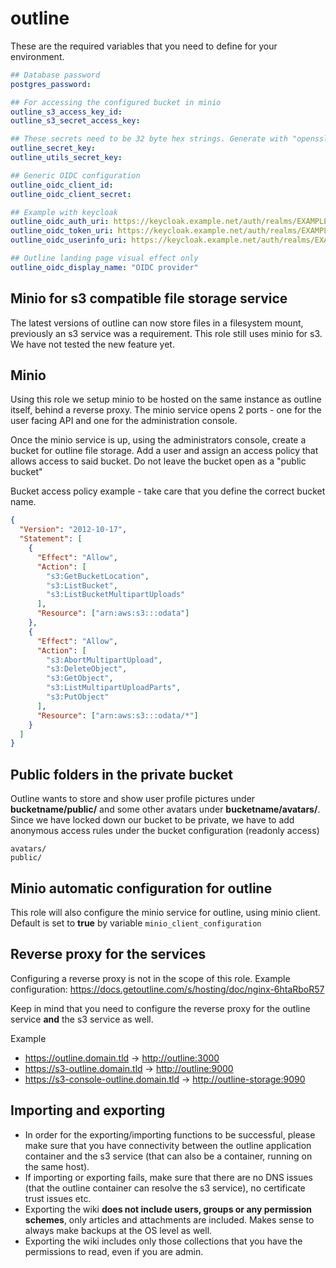 # outline

These are the required variables that you need to define for your environment.

```yaml
## Database password
postgres_password:

## For accessing the configured bucket in minio
outline_s3_access_key_id:
outline_s3_secret_access_key:

## These secrets need to be 32 byte hex strings. Generate with "openssl rand -hex 32"
outline_secret_key:
outline_utils_secret_key:

## Generic OIDC configuration
outline_oidc_client_id:
outline_oidc_client_secret:

## Example with keycloak
outline_oidc_auth_uri: https://keycloak.example.net/auth/realms/EXAMPLE/protocol/openid-connect/auth
outline_oidc_token_uri: https://keycloak.example.net/auth/realms/EXAMPLE/protocol/openid-connect/token
outline_oidc_userinfo_uri: https://keycloak.example.net/auth/realms/EXAMPLE/protocol/openid-connect/userinfo

## Outline landing page visual effect only
outline_oidc_display_name: "OIDC provider"
```

## Minio for s3 compatible file storage service

The latest versions of outline can now store files in a filesystem mount, previously an s3 service was a requirement.
This role still uses minio for s3. We have not tested the new feature yet.

## Minio

Using this role we setup minio to be hosted on the same instance as outline itself, behind a reverse proxy. The minio service opens 2 ports - one for the user facing API and one for the administration console.

Once the minio service is up, using the administrators console, create a bucket for outline file storage. Add a user and assign an access policy that allows access to said bucket.
Do not leave the bucket open as a "public bucket"

Bucket access policy example - take care that you define the correct bucket name.

```json
{
  "Version": "2012-10-17",
  "Statement": [
    {
      "Effect": "Allow",
      "Action": [
        "s3:GetBucketLocation",
        "s3:ListBucket",
        "s3:ListBucketMultipartUploads"
      ],
      "Resource": ["arn:aws:s3:::odata"]
    },
    {
      "Effect": "Allow",
      "Action": [
        "s3:AbortMultipartUpload",
        "s3:DeleteObject",
        "s3:GetObject",
        "s3:ListMultipartUploadParts",
        "s3:PutObject"
      ],
      "Resource": ["arn:aws:s3:::odata/*"]
    }
  ]
}
```

## Public folders in the private bucket

Outline wants to store and show user profile pictures under **bucketname/public/** and some other avatars under **bucketname/avatars/**.
Since we have locked down our bucket to be private, we have to add anonymous access rules under the bucket configuration (readonly access)

```shell
avatars/
public/
```

## Minio automatic configuration for outline

This role will also configure the minio service for outline, using minio client.
Default is set to **true** by variable `minio_client_configuration`

## Reverse proxy for the services

Configuring a reverse proxy is not in the scope of this role.
Example configuration: <https://docs.getoutline.com/s/hosting/doc/nginx-6htaRboR57>

Keep in mind that you need to configure the reverse proxy for the outline service **and** the s3 service as well.

Example

- <https://outline.domain.tld> -> <http://outline:3000>
- <https://s3-outline.domain.tld> -> <http://outline:9000>
- <https://s3-console-outline.domain.tld> -> <http://outline-storage:9090>

## Importing and exporting

- In order for the exporting/importing functions to be successful, please make sure that you have connectivity between the outline application container and the s3 service (that can also be a container, running on the same host).
- If importing or exporting fails, make sure that there are no DNS issues (that the outline container can resolve the s3 service), no certificate trust issues etc.
- Exporting the wiki **does not include users, groups or any permission schemes**, only articles and attachments are included. Makes sense to always make backups at the OS level as well.
- Exporting the wiki includes only those collections that you have the permissions to read, even if you are admin.
